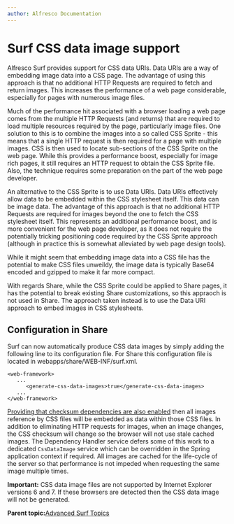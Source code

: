 ```yaml
---
author: Alfresco Documentation
---
```


# Surf CSS data image support

Alfresco Surf provides support for CSS data URIs. Data URIs are a way of embedding image data into a CSS page. The advantage of using this approach is that no additional HTTP Requests are required to fetch and return images. This increases the performance of a web page considerable, especially for pages with numerous image files.

Much of the performance hit associated with a browser loading a web page comes from the multiple HTTP Requests \(and returns\) that are required to load multiple resources required by the page, particularly image files. One solution to this is to combine the images into a so called CSS Sprite - this means that a single HTTP request is then required for a page with multiple images. CSS is then used to locate sub-sections of the CSS Sprite on the web page. While this provides a performance boost, especially for image rich pages, it still requires an HTTP request to obtain the CSS Sprite file. Also, the technique requires some preparation on the part of the web page developer.

An alternative to the CSS Sprite is to use Data URIs. Data URIs effectively allow data to be embedded within the CSS stylesheet itself. This data can be image data. The advantage of this approach is that no additional HTTP Requests are required for images beyond the one to fetch the CSS stylesheet itself. This represents an additional performance boost, and is more convenient for the web page developer, as it does not require the potentially tricking positioning code required by the CSS Sprite approach \(although in practice this is somewhat alleviated by web page design tools\).

While it might seem that embedding image data into a CSS file has the potential to make CSS files unweildy, the image data is typically Base64 encoded and gzipped to make it far more compact.

With regards Share, while the CSS Sprite could be applied to Share pages, it has the potential to break existing Share customizations, so this appraoch is not used in Share. The approach taken instead is to use the Data URI approach to embed images in CSS stylesheets.

## Configuration in Share

Surf can now automatically produce CSS data images by simply adding the following line to its configuration file. For Share this configuration file is located in webapps/share/WEB-INF/surf.xml.

```
<web-framework> 
   ...
      <generate-css-data-images>true</generate-css-data-images> 
   ... 
</web-framework>
```

[Providing that checksum dependencies are also enabled](dev-extensions-share-surf-checksums.md) then all images reference by CSS files will be embedded as data within those CSS files. In addition to eliminating HTTP requests for images, when an image changes, the CSS checksum will change so the browser will not use stale cached images. The Dependency Handler service defers some of this work to a dedicated `CssDataImage` service which can be overridden in the Spring application context if required. All images are cached for the life-cycle of the server so that performance is not impeded when requesting the same image multiple times.

**Important:** CSS data image files are not supported by Internet Explorer versions 6 and 7. If these browsers are detected then the CSS data image will not be generated.

**Parent topic:**[Advanced Surf Topics](../concepts/dev-extensions-share-advanced-surf-topics.md)

